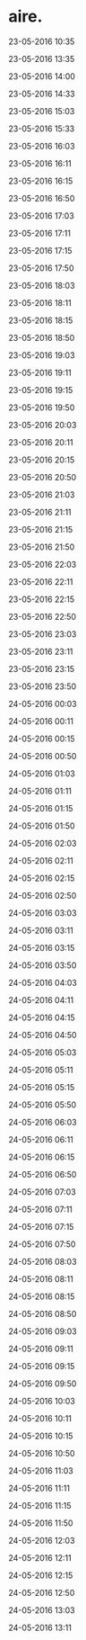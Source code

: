 # aire.


23-05-2016 10:35

23-05-2016 13:35

23-05-2016 14:00

23-05-2016 14:33

23-05-2016 15:03

23-05-2016 15:33

23-05-2016 16:03

23-05-2016 16:11

23-05-2016 16:15

23-05-2016 16:50

23-05-2016 17:03

23-05-2016 17:11

23-05-2016 17:15

23-05-2016 17:50

23-05-2016 18:03

23-05-2016 18:11

23-05-2016 18:15

23-05-2016 18:50

23-05-2016 19:03

23-05-2016 19:11

23-05-2016 19:15

23-05-2016 19:50

23-05-2016 20:03

23-05-2016 20:11

23-05-2016 20:15

23-05-2016 20:50

23-05-2016 21:03

23-05-2016 21:11

23-05-2016 21:15

23-05-2016 21:50

23-05-2016 22:03

23-05-2016 22:11

23-05-2016 22:15

23-05-2016 22:50

23-05-2016 23:03

23-05-2016 23:11

23-05-2016 23:15

23-05-2016 23:50

24-05-2016 00:03

24-05-2016 00:11

24-05-2016 00:15

24-05-2016 00:50

24-05-2016 01:03

24-05-2016 01:11

24-05-2016 01:15

24-05-2016 01:50

24-05-2016 02:03

24-05-2016 02:11

24-05-2016 02:15

24-05-2016 02:50

24-05-2016 03:03

24-05-2016 03:11

24-05-2016 03:15

24-05-2016 03:50

24-05-2016 04:03

24-05-2016 04:11

24-05-2016 04:15

24-05-2016 04:50

24-05-2016 05:03

24-05-2016 05:11

24-05-2016 05:15

24-05-2016 05:50

24-05-2016 06:03

24-05-2016 06:11

24-05-2016 06:15

24-05-2016 06:50

24-05-2016 07:03

24-05-2016 07:11

24-05-2016 07:15

24-05-2016 07:50

24-05-2016 08:03

24-05-2016 08:11

24-05-2016 08:15

24-05-2016 08:50

24-05-2016 09:03

24-05-2016 09:11

24-05-2016 09:15

24-05-2016 09:50

24-05-2016 10:03

24-05-2016 10:11

24-05-2016 10:15

24-05-2016 10:50

24-05-2016 11:03

24-05-2016 11:11

24-05-2016 11:15

24-05-2016 11:50

24-05-2016 12:03

24-05-2016 12:11

24-05-2016 12:15

24-05-2016 12:50

24-05-2016 13:03

24-05-2016 13:11
